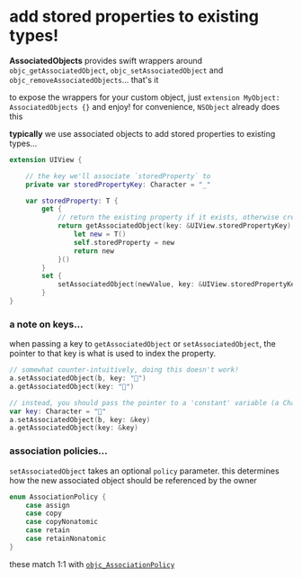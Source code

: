 # add stored properties to existing types!

**AssociatedObjects** provides swift wrappers around `objc_getAssociatedObject`, `objc_setAssociatedObject` and `objc_removeAssociatedObjects`... that's it

to expose the wrappers for your custom object, just `extension MyObject: AssociatedObjects {}` and enjoy! for convenience, `NSObject` already does this

**typically** we use associated objects to add stored properties to existing types...
```swift
extension UIView {

    // the key we'll associate `storedProperty` to
    private var storedPropertyKey: Character = "_"

    var storedProperty: T {
        get {
            // return the existing property if it exists, otherwise create a new one
            return getAssociatedObject(key: &UIView.storedPropertyKey) as? T ?? {
                let new = T()
                self.storedProperty = new
                return new
            }()
        }
        set {
            setAssociatedObject(newValue, key: &UIView.storedPropertyKey)
        }
}
```

### a note on keys...
when passing a key to `getAssociatedObject` or `setAssociatedObject`, the pointer to that key is what is used to index the property.
```swift
// somewhat counter-intuitively, doing this doesn't work! 
a.setAssociatedObject(b, key: "🔑")
a.getAssociatedObject(key: "🔑")

// instead, you should pass the pointer to a 'constant' variable (a Character is recommended)
var key: Character = "🔑"
a.setAssociatedObject(b, key: &key)
a.getAssociatedObject(key: &key)
```

### association policies...
`setAssociatedObject` takes an optional `policy` parameter. this determines how the new associated object should be referenced by the owner
```swift
enum AssociationPolicy {
    case assign 
    case copy 
    case copyNonatomic
    case retain
    case retainNonatomic 
}
```
these match 1:1 with [`objc_AssociationPolicy`](https://developer.apple.com/reference/objectivec/objc_associationpolicy)


